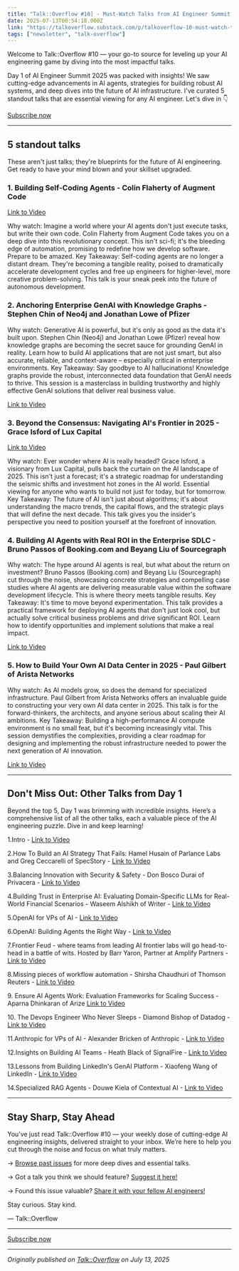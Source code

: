 ```yaml
---
title: "Talk::Overflow #10] - Must-Watch Talks from AI Engineer Summit 2025: Day 1"
date: 2025-07-13T00:54:18.000Z
link: "https://talkoverflow.substack.com/p/talkoverflow-10-must-watch-talks"
tags: ["newsletter", "talk-overflow"]
---
```


<p>Welcome to Talk::Overflow #10 &#8212; your go-to source for leveling up your AI engineering game by diving into the most impactful talks.</p><p>Day 1 of AI Engineer Summit 2025 was packed with insights! We saw cutting-edge advancements in AI agents, strategies for building robust AI systems, and deep dives into the future of AI infrastructure. I've curated 5 standout talks that are essential viewing for any AI engineer. Let's dive in &#128071;</p><p class="button-wrapper" data-attrs="{&quot;url&quot;:&quot;https://talkoverflow.substack.com/subscribe?&quot;,&quot;text&quot;:&quot;Subscribe now&quot;,&quot;action&quot;:null,&quot;class&quot;:null}" data-component-name="ButtonCreateButton"><a class="button primary" href="https://talkoverflow.substack.com/subscribe?"><span>Subscribe now</span></a></p><div><hr></div><h2>5 standout talks</h2><p>These aren't just talks; they're blueprints for the future of AI engineering. Get ready to have your mind blown and your skillset upgraded.</p><h3>1. Building Self-Coding Agents - Colin Flaherty of Augment Code</h3><p><a href="https://www.youtube.com/watch?v=L89GzWEILkM">Link to Video</a></p><p>Why watch: Imagine a world where your AI agents don't just execute tasks, but write their own code. Colin Flaherty from Augment Code takes you on a deep dive into this revolutionary concept. This isn't sci-fi; it's the bleeding edge of automation, promising to redefine how we develop software. Prepare to be amazed. Key Takeaway: Self-coding agents are no longer a distant dream. They're becoming a tangible reality, poised to dramatically accelerate development cycles and free up engineers for higher-level, more creative problem-solving. This talk is your sneak peek into the future of autonomous development.</p><h3>2. Anchoring Enterprise GenAI with Knowledge Graphs - Stephen Chin of Neo4j and Jonathan Lowe of Pfizer</h3><p>Why watch: Generative AI is powerful, but it's only as good as the data it's built upon. Stephen Chin (Neo4j) and Jonathan Lowe (Pfizer) reveal how knowledge graphs are becoming the secret sauce for grounding GenAI in reality. Learn how to build AI applications that are not just smart, but also accurate, reliable, and context-aware &#8211; especially critical in enterprise environments. Key Takeaway: Say goodbye to AI hallucinations! Knowledge graphs provide the robust, interconnected data foundation that GenAI needs to thrive. This session is a masterclass in building trustworthy and highly effective GenAI solutions that deliver real business value.</p><p><a href="https://www.youtube.com/watch?v=L89GzWEILkM">Link to Video</a></p><h3>3. Beyond the Consensus: Navigating AI's Frontier in 2025 - Grace Isford of Lux Capital</h3><p><a href="https://www.youtube.com/watch?v=L89GzWEILkM">Link to Video</a></p><p>Why watch: Ever wonder where AI is really headed? Grace Isford, a visionary from Lux Capital, pulls back the curtain on the AI landscape of 2025. This isn't just a forecast; it's a strategic roadmap for understanding the seismic shifts and investment hot zones in the AI world. Essential viewing for anyone who wants to build not just for today, but for tomorrow. Key Takeaway: The future of AI isn't just about algorithms; it's about understanding the macro trends, the capital flows, and the strategic plays that will define the next decade. This talk gives you the insider's perspective you need to position yourself at the forefront of innovation.</p><h3>4. Building AI Agents with Real ROI in the Enterprise SDLC - Bruno Passos of Booking.com and Beyang Liu of Sourcegraph</h3><p>Why watch: The hype around AI agents is real, but what about the return on investment? Bruno Passos (Booking.com) and Beyang Liu (Sourcegraph) cut through the noise, showcasing concrete strategies and compelling case studies where AI agents are delivering measurable value within the software development lifecycle. This is where theory meets tangible results. Key Takeaway: It's time to move beyond experimentation. This talk provides a practical framework for deploying AI agents that don't just look cool, but actually solve critical business problems and drive significant ROI. Learn how to identify opportunities and implement solutions that make a real impact.</p><p><a href="https://www.youtube.com/watch?v=L89GzWEILkM">Link to Video</a></p><h3>5. How to Build Your Own AI Data Center in 2025 - Paul Gilbert of Arista Networks</h3><p>Why watch: As AI models grow, so does the demand for specialized infrastructure. Paul Gilbert from Arista Networks offers an invaluable guide to constructing your very own AI data center in 2025. This talk is for the forward-thinkers, the architects, and anyone serious about scaling their AI ambitions. Key Takeaway: Building a high-performance AI compute environment is no small feat, but it's becoming increasingly vital. This session demystifies the complexities, providing a clear roadmap for designing and implementing the robust infrastructure needed to power the next generation of AI innovation.</p><p><a href="https://www.youtube.com/watch?v=L89GzWEILkM">Link to Video</a></p><div><hr></div><h2>Don't Miss Out: Other Talks from Day 1</h2><p>Beyond the top 5, Day 1 was brimming with incredible insights. Here&#8217;s a comprehensive list of all the other talks, each a valuable piece of the AI engineering puzzle. Dive in and keep learning!</p><p>1.Intro - <a href="https://youtu.be/L89GzWEILkM?t=710">Link to Video</a></p><p>2.How To Build an AI Strategy That Fails: Hamel Husain of Parlance Labs and Greg Ceccarelli of SpecStory - <a href="https://youtu.be/L89GzWEILkM?t=2114">Link to Video</a></p><p>3.Balancing Innovation with Security &amp; Safety - Don Bosco Durai of Privacera - <a href="https://youtu.be/L89GzWEILkM?t=3127">Link to Video</a></p><p>4.Building Trust in Enterprise AI: Evaluating Domain-Specific LLMs for Real-World Financial Scenarios - Waseem Alshikh of Writer - <a href="https://youtu.be/L89GzWEILkM?t=10174">Link to Video</a></p><p>5.OpenAI for VPs of AI - <a href="https://youtu.be/L89GzWEILkM?t=10896">Link to Video</a></p><p>6.OpenAI: Building Agents the Right Way - <a href="https://youtu.be/L89GzWEILkM?t=11391">Link to Video</a></p><p>7.Frontier Feud - where teams from leading AI frontier labs will go head-to-head in a battle of wits. Hosted by Barr Yaron, Partner at Amplify Partners - <a href="https://youtu.be/L89GzWEILkM?t=15943">Link to Video</a></p><p>8.Missing pieces of workflow automation - Shirsha Chaudhuri of Thomson Reuters - <a href="https://youtu.be/L89GzWEILkM?t=17491">Link to Video</a></p><p>9. Ensure AI Agents Work: Evaluation Frameworks for Scaling Success - Aparna Dhinkaran of Arize <a href="https://youtu.be/L89GzWEILkM?t=18371">Link to Video</a></p><p>10. The Devops Engineer Who Never Sleeps - Diamond Bishop of Datadog - <a href="https://youtu.be/L89GzWEILkM?t=19696">Link to Video</a></p><p>11.Anthropic for VPs of AI - Alexander Bricken of Anthropic - <a href="https://youtu.be/L89GzWEILkM?t=22060">Link to Video</a></p><p>12.Insights on Building AI Teams - Heath Black of SignalFire - <a href="https://youtu.be/L89GzWEILkM?t=25541">Link to Video</a></p><p>13.Lessons from Building LinkedIn's GenAI Platform - Xiaofeng Wang of LinkedIn - <a href="https://youtu.be/L89GzWEILkM?t=26769">Link to Video</a></p><p>14.Specialized RAG Agents - Douwe Kiela of Contextual AI - <a href="https://youtu.be/L89GzWEILkM?t=27834">Link to Video</a></p><div><hr></div><h2>Stay Sharp, Stay Ahead</h2><p>You&#8217;ve just read Talk::Overflow #10 &#8212; your weekly dose of cutting-edge AI engineering insights, delivered straight to your inbox. We&#8217;re here to help you cut through the noise and focus on what truly matters.</p><p>&#8594; <a href="https://talkoverflow.substack.com/archive">Browse past issues</a> for more deep dives and essential talks. </p><p>&#8594; Got a talk you think we should feature? <a href="https://talkoverflow.substack.com/">Suggest it here!</a> </p><p>&#8594; Found this issue valuable? <a href="https://talkoverflow.substack.com/">Share it with your fellow AI engineers!</a></p><p>Stay curious. Stay kind.</p><p>&#8212; Talk::Overflow</p><div><hr></div><p class="button-wrapper" data-attrs="{&quot;url&quot;:&quot;https://talkoverflow.substack.com/subscribe?&quot;,&quot;text&quot;:&quot;Subscribe now&quot;,&quot;action&quot;:null,&quot;class&quot;:null}" data-component-name="ButtonCreateButton"><a class="button primary" href="https://talkoverflow.substack.com/subscribe?"><span>Subscribe now</span></a></p>

---

*Originally published on [Talk::Overflow](https://talkoverflow.substack.com/p/talkoverflow-10-must-watch-talks) on July 13, 2025*
